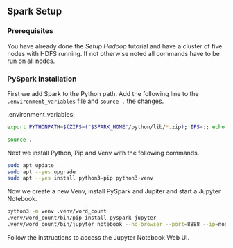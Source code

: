 ## Spark Setup

### Prerequisites

You have already done the *Setup Hadoop* tutorial and have a cluster of five nodes with HDFS running. If not otherwise noted all commands have to be run on all nodes.

### PySpark Installation

First we add Spark to the Python path. Add the following line to the `.environment_variables` file and `source .` the changes.

.environment_variables:

```bash
export PYTHONPATH=$(ZIPS=("$SPARK_HOME"/python/lib/*.zip); IFS=:; echo "${ZIPS[*]}"):$PYTHONPATH
```

```bash
source .
```

Next we install Python, Pip and Venv with the following commands.

```bash
sudo apt update
sudo apt --yes upgrade
sudo apt --yes install python3-pip python3-venv
```

Now we create a new Venv, install PySpark and Jupiter and start a Jupyter Notebook.

```bash
python3 -m venv .venv/word_count
.venv/word_count/bin/pip install pyspark jupyter
.venv/word_count/bin/jupyter notebook --no-browser --port=8888 --ip=node01
```

Follow the instructions to access the Jupyter Notebook Web UI.
